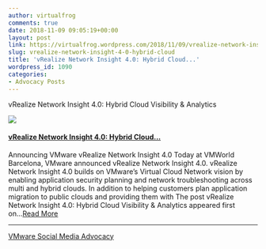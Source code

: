 ```yaml
---
author: virtualfrog
comments: true
date: 2018-11-09 09:05:19+00:00
layout: post
link: https://virtualfrog.wordpress.com/2018/11/09/vrealize-network-insight-4-0-hybrid-cloud/
slug: vrealize-network-insight-4-0-hybrid-cloud
title: 'vRealize Network Insight 4.0: Hybrid Cloud...'
wordpress_id: 1090
categories:
- Advocacy Posts
---
```


vRealize Network Insight 4.0: Hybrid Cloud Visibility & Analytics

[![](https://d3utlhu53nfcwz.cloudfront.net/171901/cdnImage/article/ef8f44a0-6b75-455e-bbe6-39b4c06f7cb5/?size=Box320)](http://bit.ly/2OzddwR)

#### [vRealize Network Insight 4.0: Hybrid Cloud...](http://bit.ly/2OzddwR)

Announcing VMware vRealize Network Insight 4.0 Today at VMWorld Barcelona, VMware announced vRealize Network Insight 4.0. vRealize Network Insight 4.0 builds on VMware’s Virtual Cloud Network vision by enabling application security planning and network troubleshooting across multi and hybrid clouds. In addition to helping customers plan application migration to public clouds and providing them with The post vRealize Network Insight 4.0: Hybrid Cloud Visibility & Analytics appeared first on...[Read More](http://bit.ly/2OzddwR)

* * *

[VMware Social Media Advocacy](http://advocacy.vmware.com)

